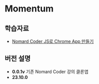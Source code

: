 # Momentum

## 학습자료

- [Nomard Coder JS로 Chrome App 만들기](https://nomadcoders.co/javascript-for-beginners)

## 버전 설명

- **0.0.1v** 기존 Nomard Coder 강의 클론앱
- **23.10.0**

##
